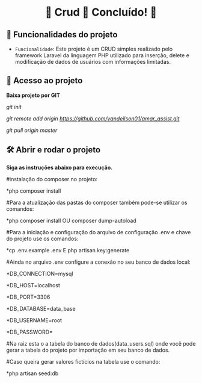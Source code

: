 <h1 align="center"> 
	🚧  Crud 🚀 Concluído!  🚧
</h1>


## :hammer: Funcionalidades do projeto

- `Funcionalidade`: Este projeto é um CRUD simples realizado pelo framework Laravel da linguagem PHP utilizado para inserção, delete e modificação de dados de usuários com informações limitadas.


## 📁 Acesso ao projeto

**Baixa projeto por GIT**

*git init*

*git remote add origin https://github.com/vandeilson01/amar_assist.git*

*git pull origin master*

## 🛠️ Abrir e rodar o projeto



**Siga as instruções abaixo para execução.**



#instalação do composer no projeto:


*php composer install


#Para a atualização das pastas do composer também pode-se utilizar os comandos:


*php composer install OU composer dump-autoload


#Para a iniciação e configuração do arquivo de configuração .env e chave do projeto use os comandos:


*cp .env.example .env E php artisan key:generate


#Ainda no arquivo .env configure a conexão no seu banco de dados local:


*DB_CONNECTION=mysql

*DB_HOST=localhost

*DB_PORT=3306

*DB_DATABASE=data_base

*DB_USERNAME=root

*DB_PASSWORD=



#Na raiz esta o a tabela do banco de dados(data_users.sql) onde você pode gerar a tabela do projeto por importação em seu banco de dados.


#Caso queira gerar valores fictícios na tabela use o comando:


*php artisan seed:db





